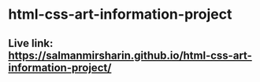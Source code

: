 # html-css-art-information-project
## Live link: https://salmanmirsharin.github.io/html-css-art-information-project/
